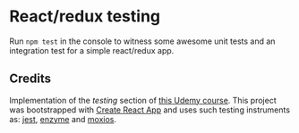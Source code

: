 # React/redux testing

Run `npm test` in the console to witness some awesome unit tests and an integration test for a simple react/redux app.

## Credits

Implementation of the _testing_ section of [this Udemy course](https://www.udemy.com/course/react-redux-tutorial).
This project was bootstrapped with [Create React App](https://github.com/facebook/create-react-app) and uses such testing instruments as: [jest](https://www.npmjs.com/package/jest), [enzyme](https://www.npmjs.com/package/enzyme) and [moxios](https://www.npmjs.com/package/moxios).
